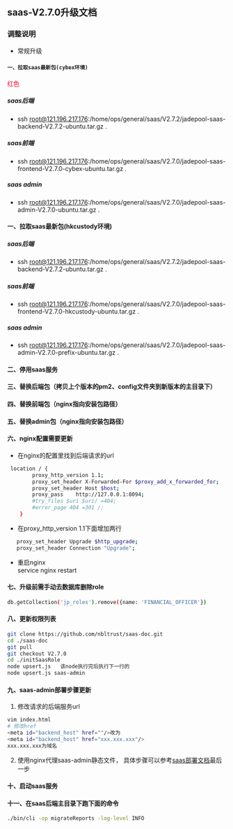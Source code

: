 ## saas-V2.7.0升级文档
### 调整说明
- 常规升级      
#### `一、拉取saas最新包(cybex环境)`

 <font color=#FF0022200 >红色</font>
##### saas后端
- ssh root@121.196.217.176:/home/ops/general/saas/V2.7.2/jadepool-saas-backend-V2.7.2-ubuntu.tar.gz .
##### saas前端
- ssh root@121.196.217.176:/home/ops/general/saas/V2.7.0/jadepool-saas-frontend-V2.7.0-cybex-ubuntu.tar.gz .
##### saas admin
- ssh root@121.196.217.176:/home/ops/general/saas/V2.7.0/jadepool-saas-admin-V2.7.0-ubuntu.tar.gz .
#### 一、拉取saas最新包(hkcustody环境)
##### saas后端
- ssh root@121.196.217.176:/home/ops/general/saas/V2.7.2/jadepool-saas-backend-V2.7.2-ubuntu.tar.gz .
##### saas前端
- ssh root@121.196.217.176:/home/ops/general/saas/V2.7.0/jadepool-saas-frontend-V2.7.0-hkcustody-ubuntu.tar.gz .
##### saas admin
- ssh root@121.196.217.176:/home/ops/general/saas/V2.7.0/jadepool-saas-admin-V2.7.0-prefix-ubuntu.tar.gz .
#### 二、停用saas服务
#### 三、替换后端包（拷贝上个版本的pm2、config文件夹到新版本的主目录下）
#### 四、替换前端包（nginx指向安装包路径）
#### 五、替换admin包（nginx指向安装包路径）
#### 六、nginx配置需要更新
- 在nginx的配置里找到后端请求的url
```bash
 location / {
        proxy_http_version 1.1;
        proxy_set_header X-Forwarded-For $proxy_add_x_forwarded_for;
        proxy_set_header Host $host;
        proxy_pass    http://127.0.0.1:8094;
        #try_files $uri $uri/ =404;
        #error_page 404 =301 /;
    }
 ```
 - 在proxy_http_version 1.1下面增加两行
 ```bash
    proxy_set_header Upgrade $http_upgrade;
    proxy_set_header Connection "Upgrade";
 ```
 - 重启nginx       
 service nginx restart
#### 七、升级前需手动去数据库删除role
```bash
db.getCollection('jp_roles').remove({name: 'FINANCIAL_OFFICER'})
```
#### 八、更新权限列表
```bash
git clone https://github.com/nbltrust/saas-doc.git
cd ./saas-doc
git pull
git checkout V2.7.0
cd ./initSaasRole
node upsert.js   该node执行完后执行下一行的
node upsert.js saas-admin
```
#### 九、saas-admin部署步骤更新

1. 修改请求的后端服务url
```bash
vim index.html
# 修改href
<meta id="backend_host" href=""/>改为
<meta id="backend_host" href="xxx.xxx.xxx"/>
xxx.xxx.xxx为域名
```
2. 使用nginx代理saas-admin静态文件， 具体步骤可以参考[saas部署文档](https://github.com/nbltrust/saas-doc/blob/master/Chinese/saas%E9%83%A8%E7%BD%B2%E6%96%87%E6%A1%A3.md)最后一步

#### 十、启动saas服务
#### 十一、在saas后端主目录下跑下面的命令
```bash
./bin/cli -op migrateReports -log-level INFO
```
